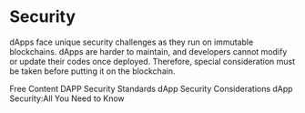 # Security

dApps face unique security challenges as they run on immutable blockchains. dApps are harder to maintain, and developers cannot modify or update their codes once deployed. Therefore, special consideration must be taken before putting it on the blockchain. 

<ResourceGroupTitle>Free Content</ResourceGroupTitle>
<BadgeLink colorScheme='yellow' badgeText='Read' href='https://github.com/Dexaran/DAPP-security-standards/blob/master/README.md'>DAPP Security Standards</BadgeLink>
<BadgeLink colorScheme='yellow' badgeText='Read' href='https://livebook.manning.com/book/building-ethereum-dapps/chapter-14/'>dApp Security Considerations</BadgeLink>
<BadgeLink colorScheme='yellow' badgeText='Read' href='https://www.immunebytes.com/blog/dapp-security/#Benefits_of_DApps_Security'>dApp Security:All You Need to Know</BadgeLink>
